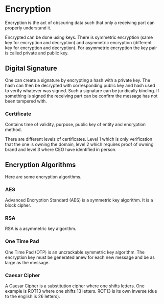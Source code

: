 # Encryption

Encryption is the act of obscuring data such that only a receiving part can
properly understand it.

Encrypted can be done using keys. There is symmetric encryption (same key for
encryption and decryption) and asymmetric encryption (different key for
encryption and decryption). For asymmetric encryption the key pair is called
private and public key.

## Digital Signature

One can create a signature by encrypting a hash with a private key. The hash can
then be decrypted with corresponding public key and hash used to verify whatever
was signed. Such a signature can be juridically binding. If something is signed
the receiving part can be confirm the message has not been tampered with.

### Certificate

Contains time of validity, purpose, public key of entity and encryption method.

There are different levels of certificates. Level 1 which is only verification
that the one is owning the domain, level 2 which requires proof of owning brand
and level 3 where CEO have identified in person.

## Encryption Algorithms

Here are some encryption algorithms.

### AES

Advanced Encryption Standard (AES) is a symmetric key algorithm. It is a block
cipher.

### RSA

RSA is a asymmetric key algorithm.

### One Time Pad

One Time Pad (OTP) is an uncrackable symmetric key algorithm. The encryption key
must be generated anew for each new message and be as large as the message.

### Caesar Cipher

A Caesar Cipher is a substitution cipher where one shifts letters. One example
is ROT13 where one shifts 13 letters. ROT13 is its own inverse (due to the
english is 26 letters).
